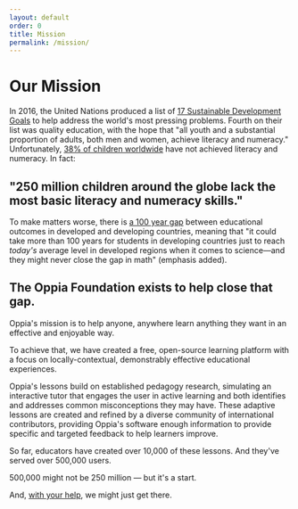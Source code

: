 ```yaml
---
layout: default
order: 0
title: Mission
permalink: /mission/
---
```


# Our Mission

In 2016, the United Nations produced a list of <a href="http://www.un.org/sustainabledevelopment/sustainable-development-goals/">17 Sustainable Development Goals</a> to help address the world's most pressing problems. Fourth on their list was quality education, with the hope that "all youth and a substantial proportion of adults, both men and women, achieve literacy and numeracy." Unfortunately, <a href="https://www.brookings.edu/wp-content/uploads/2016/04/FINAL-Millions-Learning-Report-1.pdf"> 38% of children worldwide</a> have not achieved literacy and numeracy. In fact:

<h2 class="quote">"250 million children around the globe lack the most basic literacy and numeracy skills."</h2>

To make matters worse, there is <a href="https://www.brookings.edu/wp-content/uploads/2016/04/FINAL-Millions-Learning-Report-1.pdf">a 100 year gap</a> between educational outcomes in developed and developing countries, meaning that "it could take more than 100 years for students in developing countries just to reach <em>today's</em> average level in developed regions when it comes to science—and they might never close the gap in math" (emphasis added).

<h2 class="quote">The Oppia Foundation exists to help close that gap.</h2>

Oppia's mission is to help anyone, anywhere learn anything they want in an effective and enjoyable way.

To achieve that, we have created a free, open-source learning platform with a focus on locally-contextual, demonstrably effective educational experiences.

Oppia's lessons build on established pedagogy research, simulating an interactive tutor that engages the user in active learning and both identifies and addresses common misconceptions they may have. These adaptive lessons are created and refined by a diverse community of international contributors, providing Oppia's software enough information to provide specific and targeted feedback to help learners improve.

So far, educators have created over 10,000 of these lessons. And they've served over 500,000 users.

500,000 might not be 250 million &mdash; but it's a start.

And, <a href="{{ site.baseurl }}/get-involved/">with your help</a>, we might just get there.
